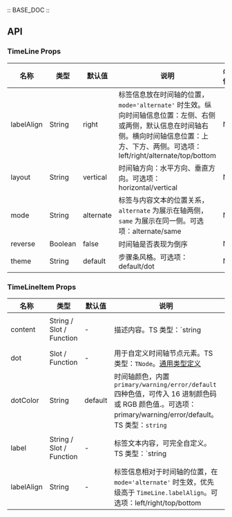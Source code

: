 :: BASE_DOC ::

## API
### TimeLine Props

名称 | 类型 | 默认值 | 说明 | 必传
-- | -- | -- | -- | --
labelAlign | String | right | 标签信息放在时间轴的位置，`mode='alternate'` 时生效。纵向时间轴信息位置：左侧、右侧或两侧，默认信息在时间轴右侧。横向时间轴信息位置：上方、下方、两侧。可选项：left/right/alternate/top/bottom | N
layout | String | vertical | 时间轴方向：水平方向、垂直方向。可选项：horizontal/vertical | N
mode | String | alternate | 标签与内容文本的位置关系，`alternate` 为展示在轴两侧，`same` 为展示在同一侧。可选项：alternate/same | N
reverse | Boolean | false | 时间轴是否表现为倒序 | N
theme | String | default | 步骤条风格。可选项：default/dot | N

### TimeLineItem Props

名称 | 类型 | 默认值 | 说明 | 必传
-- | -- | -- | -- | --
content | String / Slot / Function | - | 描述内容。TS 类型：`string | TNode`。[通用类型定义](https://github.com/Tencent/tdesign-vue/blob/develop/src/common.ts) | N
dot | Slot / Function | - | 用于自定义时间轴节点元素。TS 类型：`TNode`。[通用类型定义](https://github.com/Tencent/tdesign-vue/blob/develop/src/common.ts) | N
dotColor | String | default | 时间轴颜色，内置 `primary/warning/error/default` 四种色值，可传入 16 进制颜色码或 RGB 颜色值.。可选项：primary/warning/error/default。TS 类型：`string` | N
label | String / Slot / Function | - | 标签文本内容，可完全自定义。TS 类型：`string | TNode`。[通用类型定义](https://github.com/Tencent/tdesign-vue/blob/develop/src/common.ts) | N
labelAlign | String | - | 标签信息相对于时间轴的位置，在 `mode='alternate'` 时生效，优先级高于 `TimeLine.labelAlign`。可选项：left/right/top/bottom | N

